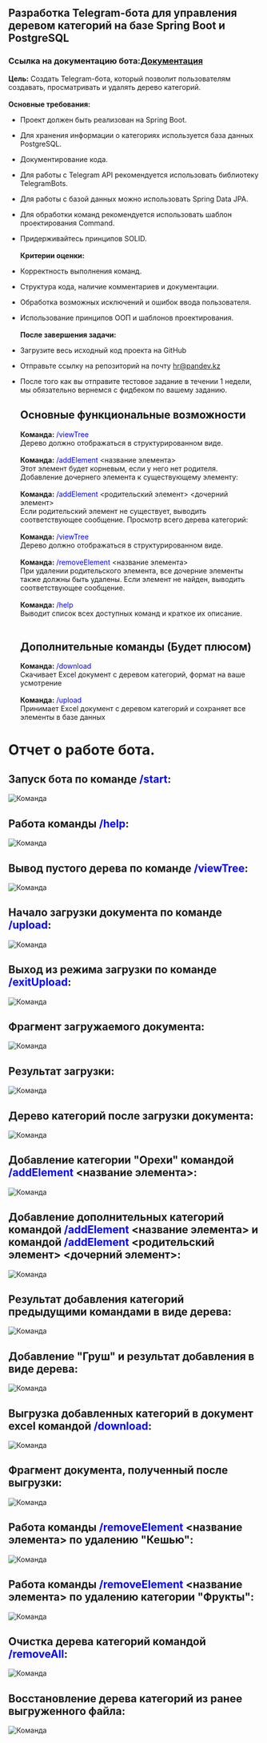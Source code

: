 ## Разработка Telegram-бота для управления деревом категорий на базе Spring Boot и PostgreSQL
### Ссылка на документацию бота:[Документация](https://sergeyvolko.github.io/TreeCategoryBot/)
**Цель:** Создать Telegram-бота, который позволит пользователям
создавать, просматривать и удалять дерево категорий.<br><br>
**Основные требования:**
- Проект должен быть реализован на Spring Boot.
- Для хранения информации о категориях используется база данных
  PostgreSQL.
- Документирование кода.
- Для работы с Telegram API рекомендуется использовать
  библиотеку TelegramBots.
- Для работы с базой данных можно использовать Spring Data JPA.
- Для обработки команд рекомендуется использовать шаблон
  проектирования Command.
- Придерживайтесь принципов SOLID.<br><br>
  **Критерии оценки:**
- Корректность выполнения команд.
- Структура кода, наличие комментариев и документации.
- Обработка возможных исключений и ошибок ввода пользователя.
- Использование принципов ООП и шаблонов проектирования.<br><br>
  **После завершения задачи:**
- Загрузите весь исходный код проекта на GitHub
- Отправьте ссылку на репозиторий на почту hr@pandev.kz
- После того как вы отправите тестовое задание в течении 1
  недели, мы обязательно вернемся с фидбеком по вашему заданию.
  
  ## Основные функциональные возможности
  **Команда:** <font color="blue">/viewTree</font><br>
  Дерево должно отображаться в структурированном виде.<br><br>
  **Команда:** <font color="blue">/addElement</font> <название элемента><br>
  Этот элемент будет корневым, если у него нет родителя.
  Добавление дочернего элемента к существующему элементу:<br><br>
  **Команда:** <font color="blue">/addElement</font> <родительский элемент> <дочерний элемент><br>
  Если родительский элемент не существует, выводить соответствующее
  сообщение.
  Просмотр всего дерева категорий:<br><br>
  **Команда:** <font color="blue">/viewTree</font><br>
  Дерево должно отображаться в структурированном виде.<br><br>
  **Команда:** <font color="blue">/removeElement</font> <название элемента><br>
  При удалении родительского элемента, все дочерние элементы также
  должны быть удалены. Если элемент не найден, выводить
  соответствующее сообщение.<br><br>
  **Команда:** <font color="blue">/help</font><br>
  Выводит список всех доступных команд и краткое их описание.<br><br>
  ## Дополнительные команды (Будет плюсом)
  **Команда:** <font color="blue">/download</font><br>
  Скачивает Excel документ с деревом категорий, формат на ваше
  усмотрение<br><br>
  **Команда:** <font color="blue">/upload</font><br>
  Принимает Excel документ с деревом категорий и сохраняет все
  элементы в базе данных

# Отчет о работе бота.
## Запуск бота по команде <font color="blue">/start</font>:
![Команда](https://github.com/SergeyVolko/TreeCategoryBot/blob/master/scan/%D0%9A%D0%BE%D0%BC%D0%B0%D0%BD%D0%B4%D0%B0%20start.png?raw=true)<br>
## Работа команды <font color="blue">/help</font>:
![Команда](https://github.com/SergeyVolko/TreeCategoryBot/blob/master/scan/%D0%9A%D0%BE%D0%BC%D0%B0%D0%BD%D0%B4%D0%B0%20help.png?raw=true)<br>
## Вывод пустого дерева по команде <font color="blue">/viewTree</font>:
![Команда](https://github.com/SergeyVolko/TreeCategoryBot/blob/master/scan/%D0%92%D1%8B%D0%B2%D0%BE%D0%B4%20%D0%BF%D1%83%D1%81%D1%82%D0%BE%D0%B3%D0%BE%20%D0%B4%D0%B5%D1%80%D0%B5%D0%B2%D0%B0.png?raw=true)<br>
## Начало загрузки документа по команде <font color="blue">/upload</font>:
![Команда](https://github.com/SergeyVolko/TreeCategoryBot/blob/master/scan/%D0%9A%D0%BE%D0%BC%D0%B0%D0%BD%D0%B4%D0%B0%20upload.png?raw=true)<br>
## Выход из режима загрузки по команде <font color="blue">/exitUpload</font>:
![Команда](https://github.com/SergeyVolko/TreeCategoryBot/blob/master/scan/%D0%92%D1%8B%D1%85%D0%BE%D0%B4%20%D0%B8%D0%B7%20%D1%80%D0%B5%D0%B6%D0%B8%D0%BC%D0%B0%20%D0%B7%D0%B0%D0%B3%D1%80%D1%83%D0%B7%D0%BA%D0%B8.png?raw=true)<br>
## Фрагмент загружаемого документа:
![Команда](https://github.com/SergeyVolko/TreeCategoryBot/blob/master/scan/%D0%A4%D1%80%D0%B0%D0%B3%D0%BC%D0%B5%D0%BD%D1%82%20%D0%B7%D0%B0%D0%B3%D1%80%D1%83%D0%B6%D0%B0%D0%B5%D0%BC%D0%BE%D0%B3%D0%BE%20%D0%B4%D0%BE%D0%BA%D1%83%D0%BC%D0%B5%D0%BD%D1%82%D0%B0.png?raw=true)<br>
## Результат загрузки:
![Команда](https://github.com/SergeyVolko/TreeCategoryBot/blob/master/scan/%D0%97%D0%B0%D0%B3%D1%80%D1%83%D0%B7%D0%BA%D0%B0%20%D0%B4%D0%BE%D0%BA%D1%83%D0%BC%D0%B5%D0%BD%D1%82%D0%B0.png?raw=true)<br>
## Дерево категорий после загрузки документа:
![Команда](https://github.com/SergeyVolko/TreeCategoryBot/blob/master/scan/%D0%9E%D1%82%D0%BE%D0%B1%D1%80%D0%B0%D0%B6%D0%B5%D0%BD%D0%B8%D0%B5%20%D0%B4%D0%B5%D1%80%D0%B5%D0%B2%D0%B0%20%D0%BA%D0%B0%D1%82%D0%B5%D0%B3%D0%BE%D1%80%D0%B8%D0%B9%20%D0%BF%D0%BE%D1%81%D0%BB%D0%B5%20%D0%B7%D0%B0%D0%B3%D1%80%D1%83%D0%B7%D0%BA%D0%B8.png?raw=true)<br>
## Добавление категории "Орехи" командой <font color="blue">/addElement</font> <название элемента>:
![Команда](https://github.com/SergeyVolko/TreeCategoryBot/blob/master/scan/%D0%94%D0%BE%D0%B1%D0%B0%D0%B2%D0%BB%D0%B5%D0%BD%D0%B8%D0%B5%20%D0%BA%D0%B0%D1%82%D0%B5%D0%B3%D0%BE%D1%80%D0%B8%D0%B8%20%D0%BE%D1%80%D0%B5%D1%85%D0%B8.png?raw=true)<br>
## Добавление дополнительных категорий командой <font color="blue">/addElement</font> <название элемента> и командой <font color="blue">/addElement</font> <родительский элемент> <дочерний элемент>:
![Команда](https://github.com/SergeyVolko/TreeCategoryBot/blob/master/scan/%D0%94%D0%BE%D0%B1%D0%B0%D0%B2%D0%BB%D0%B5%D0%BD%D0%B8%D0%B5%20%D0%B4%D0%BE%D0%BF%D0%BE%D0%BB%D0%BD%D0%B8%D1%82%D0%B5%D0%BB%D1%8C%D0%BD%D1%8B%D1%85%20%D0%BA%D0%B0%D1%82%D0%B5%D0%B3%D0%BE%D1%80%D0%B8%D0%B9.png?raw=true)<br>
## Результат добавления категорий предыдущими командами в виде дерева:
![Команда](https://github.com/SergeyVolko/TreeCategoryBot/blob/master/scan/%D0%A0%D0%B5%D0%B7%D1%83%D0%BB%D1%8C%D1%82%D0%B0%D1%82%20%D0%B4%D0%BE%D0%B1%D0%B0%D0%B2%D0%BB%D0%B5%D0%BD%D0%B8%D1%8F%20%D0%BE%D1%80%D0%B5%D1%85%D0%BE%D0%B2.png?raw=true)<br>
## Добавление "Груш" и результат добавления в виде дерева:
![Команда](https://github.com/SergeyVolko/TreeCategoryBot/blob/master/scan/%D0%94%D0%BE%D0%B1%D0%B0%D0%B2%D0%BB%D0%B5%D0%BD%D0%B8%D0%B5%20%D0%B3%D1%80%D1%83%D1%88.png?raw=true)<br>
## Выгрузка добавленных категорий в документ excel командой <font color="blue">/download</font>:
![Команда](https://github.com/SergeyVolko/TreeCategoryBot/blob/master/scan/%D0%92%D1%8B%D0%B3%D1%80%D1%83%D0%B7%D0%BA%D0%B0%20%D0%BA%D0%B0%D1%82%D0%B5%D0%B3%D0%BE%D1%80%D0%B8%D0%B9%20%D0%B2%20%D0%B4%D0%BE%D0%BA%D1%83%D0%BC%D0%B5%D0%BD%D1%82%20excel.png?raw=true)<br>
## Фрагмент документа, полученный после выгрузки:
![Команда](https://github.com/SergeyVolko/TreeCategoryBot/blob/master/scan/%D0%A0%D0%B5%D0%B7%D1%83%D0%BB%D1%8C%D1%82%D0%B0%D1%82%20%D0%B2%D1%8B%D0%B3%D1%80%D1%83%D0%B7%D0%BA%D0%B8.png?raw=true)<br>
## Работа команды <font color="blue">/removeElement</font> <название элемента> по удалению "Кешью":
![Команда](https://github.com/SergeyVolko/TreeCategoryBot/blob/master/scan/%D0%A3%D0%B4%D0%B0%D0%BB%D0%B5%D0%BD%D0%B8%D0%B5%20%D0%9A%D0%B5%D1%88%D1%8C%D1%8E.png?raw=true)<br>
## Работа команды <font color="blue">/removeElement</font> <название элемента> по удалению категории "Фрукты":
![Команда](https://github.com/SergeyVolko/TreeCategoryBot/blob/master/scan/%D0%A3%D0%B4%D0%B0%D0%BB%D0%B5%D0%BD%D0%B8%D0%B5%20%D0%BA%D0%B0%D1%82%D0%B5%D0%B3%D0%BE%D1%80%D0%B8%D0%B8%20%D0%A4%D1%80%D1%83%D0%BA%D1%82%D1%8B.png?raw=true)<br>
## Очистка дерева категорий командой <font color="blue">/removeAll</font>:
![Команда](https://github.com/SergeyVolko/TreeCategoryBot/blob/master/scan/%D0%9E%D1%87%D0%B8%D1%81%D1%82%D0%BA%D0%B0%20%D0%B4%D0%B5%D1%80%D0%B5%D0%B2%D0%B0%20%D0%BA%D0%B0%D1%82%D0%B5%D0%B3%D0%BE%D1%80%D0%B8%D0%B9.png?raw=true)<br>
## Восстановление дерева категорий из ранее выгруженного файла: 
![Команда](https://github.com/SergeyVolko/TreeCategoryBot/blob/master/scan/%D0%92%D0%BE%D1%81%D1%81%D1%82%D0%B0%D0%BD%D0%BE%D0%B2%D0%BB%D0%B5%D0%BD%D0%B8%D0%B5%20%D0%B4%D0%B5%D1%80%D0%B5%D0%B2%D0%B0%20%D0%BA%D0%B0%D1%82%D0%B5%D0%B3%D0%BE%D1%80%D0%B8%D0%B9%20%D0%B8%D0%B7%20%D1%80%D0%B0%D0%BD%D0%B5%D0%B5%20%D0%B2%D1%8B%D0%B3%D1%80%D1%83%D0%B6%D0%B5%D0%BD%D0%BD%D0%BE%D0%B3%D0%BE%20%D1%84%D0%B0%D0%B9%D0%BB%D0%B0.png?raw=true)<br>
